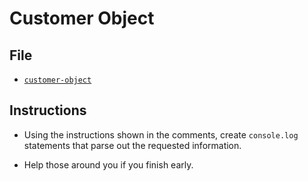 # Customer Object

## File

- [`customer-object`](Unsolved/customer-object.html)

## Instructions

- Using the instructions shown in the comments, create `console.log` statements that parse out the requested information.

- Help those around you if you finish early.
